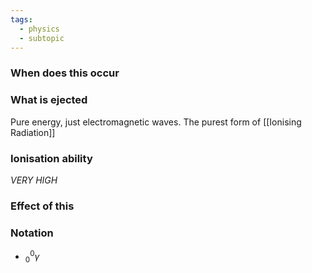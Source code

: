 ```yaml
---
tags:
  - physics
  - subtopic
---
```

### When does this occur



### What is ejected
Pure energy, just electromagnetic waves. The purest form of [[Ionising Radiation]]

### Ionisation ability
*VERY HIGH*

### Effect of this



### Notation
- $^0_0 \gamma$